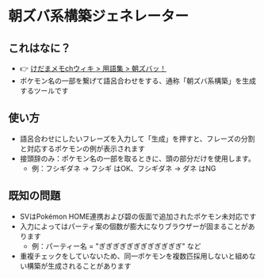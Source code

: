# 朝ズバ系構築ジェネレーター

## これはなに？
- 👉 [けだまメモchウィキ > 用語集 > 朝ズバッ！](https://wikiwiki.jp/kedamamemo/%E7%94%A8%E8%AA%9E%E9%9B%86#ua07c323)
- ポケモン名の一部を繋げて語呂合わせをする、通称「朝ズバ系構築」を生成するツールです

## 使い方
- 語呂合わせにしたいフレーズを入力して「生成」を押すと、フレーズの分割と対応するポケモンの例が表示されます
- 接頭辞のみ：ポケモン名の一部を取るときに、頭の部分だけを使用します。
  - 例：フシギダネ → フシギ はOK、フシギダネ → ダネ はNG

## 既知の問題
- SVはPokémon HOME連携および碧の仮面で追加されたポケモン未対応です
- 入力によってはパーティ案の個数が膨大になりブラウザーが固まることがあります
  - 例：パーティー名 = "ぎぎぎぎぎぎぎぎぎぎぎぎ" など
- 重複チェックをしていないため、同一ポケモンを複数匹採用しないと組めない構築が生成されることがあります